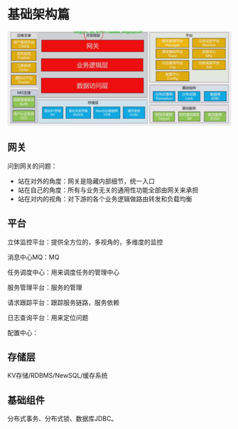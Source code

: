 

# 基础架构篇

![image-20220121123826319](NXP7架构师-架构体系介绍.assets/image-20220121123826319.png)



## 网关

问到网关的问题：

- 站在对外的角度：网关是隐藏内部细节，统一入口
- 站在自己的角度：所有与业务无关的通用性功能全部由网关来承担
- 站在对内的视角：对下游的各个业务逻辑做路由转发和负载均衡



## 平台

立体监控平台：提供全方位的，多视角的，多维度的监控

消息中心MQ：MQ

任务调度中心：用来调度任务的管理中心

服务管理平台：服务的管理

请求跟踪平台：跟踪服务链路，服务依赖

日志查询平台：用来定位问题

配置中心：



## 存储层

KV存储/RDBMS/NewSQL/缓存系统



## 基础组件

分布式事务、分布式锁、数据库JDBC。
